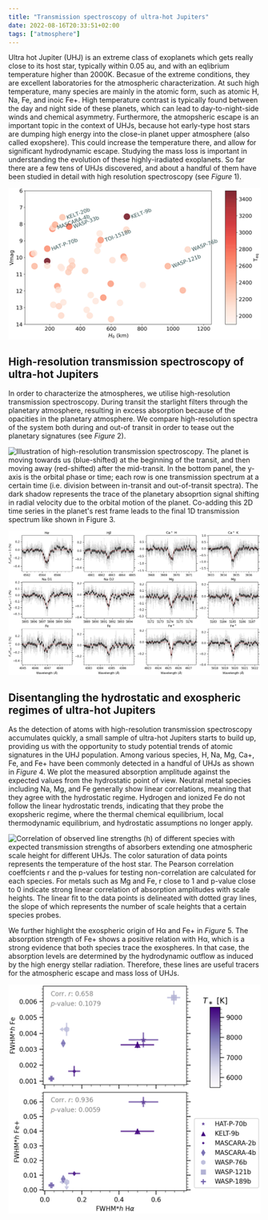 ```yaml
---
title: "Transmission spectroscopy of ultra-hot Jupiters"
date: 2022-08-16T20:33:51+02:00
tags: ["atmosphere"]
---
```


Ultra hot Jupiter (UHJ) is an extreme class of exoplanets which gets really close to its host star, typically within 0.05 au, and with an eqlibrium temperature higher than 2000K. Becasue of the extreme conditions, they are excellent laboratories for the atmospheric characterization. At such high temperature, many species are mainly in the atomic form, such as atomic H, Na, Fe, and inoic Fe+. High temperature contrast is typically found between the day and night side of these planets, which can lead to day-to-night-side winds and chemical asymmetry. Furthermore, the atmopsheric escape is an important topic in the context of UHJs, because hot early-type host stars are dumping high energy into the close-in planet upper atmosphere (also called exopshere). This could increase the temperature there, and allow for significant hydrodynamic escape. Studying the mass loss is important in understanding the evolution of these highly-iradiated exoplanets. 
So far there are a few tens of UHJs discovered, and about a handful of them have been studied in detail with high resolution spectroscopy (see *Figure* 1).

![Ultra-hot Jupiters with equilibrium temperature higher than 2000K. Plotted here are the brightness of host stars against atmospheric scale heights of the planets, color coded with their equilibrium temperature.](Picture1.png)


## High-resolution transmission spectroscopy of ultra-hot Jupiters

In order to characterize the atmospheres, we utilise high-resolution transmission spectroscopy. During transit the starlight filters through the planetary atmosphere, resulting in excess absorption because of the opacities in the planetary atmosphere. We compare high-resolution spectra of the system both during and out-of transit in order to tease out the planetary signatures (see *Figure* 2). 

![Illustration of high-resolution transmission spectroscopy. The planet is moving towards us (blue-shifted) at the beginning of the transit, and then moving away (red-shifted) after the mid-transit. In the bottom panel, the y-axis is the orbital phase or time; each row is one transmission spectrum at a certain time (i.e. division between in-transit and out-of-transit spectra). The dark shadow represents the trace of the planetary absoprtion signal shifting in radial velocity due to the orbital motion of the planet. Co-adding this 2D time series in the planet's rest frame leads to the final 1D transmission spectrum like shown in *Figure* 3.](Transmission.gif)

![Transmission spectrum of the ultra-hot Jupiter MASCARA-4 b around Hα, Hβ, Na D1&D2, Ca+ H&K, Mg, Fe, and Fe+ lines observed with VLT/ESPRESSO.](M4_species1d.png)


## Disentangling the hydrostatic and exospheric regimes of ultra-hot Jupiters

As the detection of atoms with high-resolution transmission spectroscopy accumulates quickly, a small sample of ultra-hot Jupiters starts to build up, providing us with the opportunity to study potential trends of atomic signatures in the UHJ population. Among various species, H, Na, Mg, Ca+, Fe, and Fe+ have been commonly detected in a handful of UHJs as shown in *Figure* 4. We plot the measured absorption amplitude against the expected values from the hydrostatic point of view. Neutral metal species including Na, Mg, and Fe generally show linear correlations, meaning that they agree with the hydrostatic regime. Hydrogen and ionized Fe do not follow the linear hydrostatic trends, indicating that they probe the exopsheric regime, where the thermal chemical equilibrium, local thermodynamic equilibrium, and hydrostatic assumptions no longer apply. 

![Correlation of observed line strengths (h) of different species with expected transmission strengths of absorbers extending one atmospheric scale height for different UHJs. The color saturation of data points represents the temperature of the host star. The Pearson correlation coeffcients r and the p-values for testing non-correlation are calculated for each species. For metals such as Mg and Fe, r close to 1 and p-value close to 0 indicate strong linear correlation of absorption amplitudes with scale heights. The linear fit to the data points is delineated with dotted gray lines, the slope of which represents the number of scale heights that a certain species probes.](UHJ_scaleheight.png)


We further highlight the exospheric origin of Hα and Fe+ in *Figure* 5. The absorption strength of Fe+ shows a positive relation with Hα, which is a strong evidence that both species trace the exospheres. In that case, the absorption levels are determined by the hydrodynamic outflow as induced by the high energy stellar radiation. Therefore, these lines are useful tracers for the atmospheric escape and mass loss of UHJs. 

![Absorption strength of Fe+ shows a positive relation with Hα in UHJs.](UHJ_Fep_Ha.png)
